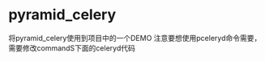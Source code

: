 pyramid_celery
==============

将pyramid_celery使用到项目中的一个DEMO
注意要想使用pceleryd命令需要，需要修改commandS下面的celeryd代码